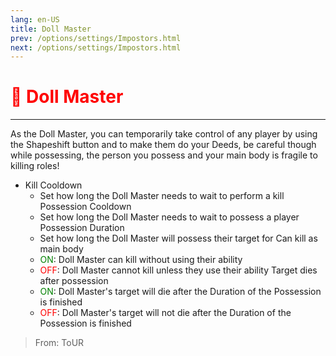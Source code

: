 ```yaml
---
lang: en-US
title: Doll Master
prev: /options/settings/Impostors.html
next: /options/settings/Impostors.html
---
```


# <font color=red>🎎 <b>Doll Master</b></font> <Badge text="Experimental" type="tip" vertical="middle"/>
---

As the Doll Master, you can temporarily take control of any player by using the Shapeshift button and to make them do your Deeds, be careful though while possessing, the person you possess and your main body is fragile to killing roles!

* Kill Cooldown
  * Set how long the Doll Master needs to wait to perform a kill
Possession Cooldown
  * Set how long the Doll Master needs to wait to possess a player
Possession Duration
  * Set how long the Doll Master will possess their target for
Can kill as main body
  * <font color=green>ON</font>: Doll Master can kill without using their ability
  * <font color=red>OFF</font>: Doll Master cannot kill unless they use their ability
Target dies after possession
  * <font color=green>ON</font>: Doll Master's target will die after the Duration of the Possession is finished
  * <font color=red>OFF</font>: Doll Master's target will not die after the Duration of the Possession is finished


> From: ToUR